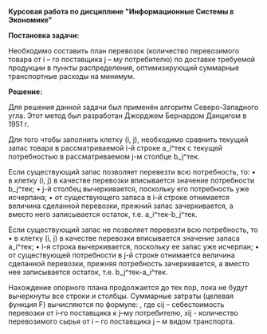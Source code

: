 <b> Курсовая работа по дисциплине "Информационные Системы в Экономике" </b>

<b> Постановка задачи: </b>

Необходимо составить план перевозок (количество перевозимого товара от i – го поставщика j – му потребителю) по доставке требуемой продукции в пункты распределения, оптимизирующий суммарные транспортные расходы на минимум.

<b> Решение: </b>

Для решения данной задачи был применён алгоритм Северо-Западного угла. Этот метод был разработан Джорджем Бернардом Данцигом в 1951 г.

Для того чтобы заполнить клетку (i, j), необходимо сравнить текущий запас товара в рассматриваемой i-й строке a_i^тек с текущей потребностью в рассматриваемом j-м столбце b_j^тек.

Если существующий запас позволяет перевезти всю потребность, то:
•        в клетку (i, j) в качестве перевозки вписывается значение потребности b_j^тек;
•        j-й столбец вычеркивается, поскольку его потребность уже исчерпана;
•        от существующего запаса в i-й строке отнимается величина сделанной перевозки, прежний запас зачеркивается, а вместо него записывается остаток, т.е. a_i^тек-b_j^тек.

Если существующий запас не позволяет перевезти всю потребность, то
•        в клетку (i, j) в качестве перевозки вписывается значение запаса a_i^тек;
•        i-я строка вычеркивается, поскольку ее запас уже исчерпан;
•        от существующей потребности в j-й строке отнимается величина сделанной перевозки, прежняя потребность зачеркивается, а вместо нее записывается остаток, т.е. b_j^тек-a_i^тек.

Нахождение опорного плана продолжается до тех пор, пока не будут вычеркнуты все строки и столбцы.
Суммарные затраты (целевая функция F) вычисляются по формуле:
 ,
	где сij – себестоимость перевозки от i–го поставщика к j–му потребителю,
       	xij  - количество перевозимого сырья от i – го поставщика j – м видом транспорта.


